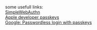 some usefull links:\
[SimpleWebAuthn](https://simplewebauthn.dev/docs/packages/server#2-verify-authentication-response)\
[Apple developer passkeys](https://developer.apple.com/passkeys/)\
[Google: Passwordless login with passkeys](https://developers.google.com/identity/passkeys/)

